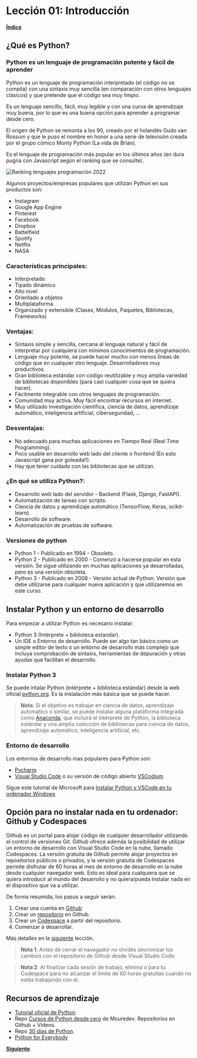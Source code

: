 # Lección 01: Introducción

**[Índice](../README.md)**

## ¿Qué es Python?

### Python es un lenguaje de programación potente y fácil de aprender

Python es un lenguaje de programación interpretado (el código no se compila) con una sintaxis muy sencilla (en comparación con otros lenguajes clásicos) y que pretende que el código sea muy limpio.

Es un lenguaje sencillo, fácil, muy legible y con una curva de aprendizaje muy buena, por lo que es una buena opción para aprender a programar desde cero.

El origen de Python se remonta a los 90, creado por el holandés Gudo van Rossum y que le puso el nombre en honor a una serie de televisión creada por el grupo cómico Monty Python (La vida de Brian).

Es el lenguaje de programación más popular en los últimos años (en dura pugna con Javascript según el ranking que se consulte).

![Ranking lenguajes programación 2022](https://www.stackscale.com/wp-content/uploads/2022/09/popular-programming-languages-ranking-2022.jpg)

Algunos proyectos/empresas populares que utilizan Python en sus productos son:
- Instagram
- Google App Engine
- Pinterest
- Facebook
- Dropbox
- Battelfield
- Spotify
- Netflix
- NASA

### Características principales:
- Interpretado
- Tipado dinámico
- Alto nivel
- Orientado a objetos
- Multiplataforma
- Organizado y extensible (Clases, Módulos, Paquetes, Bibliotecas, Frameworks)

### Ventajas:
- Sintaxis simple y sencilla, cercana al lenguaje natural y fácil de interpretar por cualquiera con mínimos conocimientos de programación.
- Lenguaje muy potente, se puede hacer mucho con menos líneas de código que en cualquier otro lenguaje. Desarrolladores muy productivos.
- Gran biblioteca estándar con código reutilizable y muy amplia variedad de bibliotecas disponibles (para casi cualquier cosa que se quiera hacer).
- Fácilmente integrable con otros lenguajes de programación.
- Comunidad muy activa. Muy fácil encontrar recursos en internet.
- Muy utilizado investigación científica, ciencia de datos, aprendizaje automático, inteligencia artificial, ciberseguridad, ...

### Desventajas:
- No adecuado para muchas aplicaciones en Tiempo Real (Real Time Programming).
- Poco usable en desarrollo web lado del cliente o frontend (En esto Javascript gana por goleada!!).
- Hay que tener cuidado con las bibliotecas que se utilizan.

### ¿En qué se utiliza Python?:
- Desarrollo web lado del servidor - Backend (Flask, Django, FastAPI).
- Automatización de tareas con scripts.
- Ciencia de datos y aprendizaje automático (TensorFlow, Keras, scikit-learn).
- Desarrollo de software.
- Automatización de pruebas de software.

### Versiones de python
- Python 1 - Publicado en 1994 - Obsoleto.
- Python 2 - Publicado en 2000 - Comenzó a hacerse popular en esta versión. Se sigue utilizando en muchas aplicaciones ya desarrolladas, pero es una versión obsoleta.
- Python 3 - Publicado en 2008 - Versión actual de Python. Versión que debe utilizarse para cualquier nueva aplicación y que utilizaremos en este curso. 

## Instalar Python y un entorno de desarrollo
Para empezar a utilizar Python es necesario instalar:
- Python 3 (Intérprete + biblioteca estandar).
- Un IDE o Entorno de desarrollo. Puede ser algo tan básico como un simple editor de texto o un entorno de desarrollo más complejo que incluya comprobación de sintaxis, herramientas de depuración y otras ayudas que facilitan el desarrollo.

### Instalar Python 3
Se puede intalar Python (intérprete + biblioteca estándar) desde la web oficial [python.org](https://www.python.org/downloads/). Es la instalación más básica que se puede hacer.

> **Nota**:
> Si el objetivo es trabajar en ciencia de datos, aprendizaje automático o similar, se puede instalar alguna plataforma integrada como [Anaconda](https://www.anaconda.com/), que incluirá el intérprete de Python, la biblioteca estándar y una amplia colección de bibliotecas para ciencia de datos, aprendizaje automático, inteligencia artificial, etc. 

### Entorno de desarrollo
Los entornos de desarrollo mas populares para Python son:
- [Pycharm](https://www.jetbrains.com/es-es/pycharm/)
- [Visual Studio Code](https://code.visualstudio.com/) o su versión de código abierto [VSCodium](https://vscodium.com/)

Sigue este tutorial de Microsoft para [Instalar Python y VSCode en tu ordenador Windows](https://learn.microsoft.com/es-es/windows/python/beginners)

## Opción para no instalar nada en tu ordenador: Github y Codespaces
Github es un portal para alojar código de cualquier desarrollador utilizando el control de versiones Git. Github ofrece además la posibilidad de utilizar un entorno de desarrollo con Visual Studio Code en la nube, llamado Codespaces. La versión gratuita de Github permite alojar proyectos en repositorios públicos o privados, y la versión gratuita de Codespaces permite disfrutar de 60 horas al mes de entorno de desarrollo en la nube desde cualquier navegador web. Esto es ideal para cualquiera que se quiera introducir al mundo del desarrollo y no quiera/pueda instalar nada en el dispositivo que va a utilizar.

De forma resumida, los pasos a seguir serán:
1. Crear una cuenta en [Github](https://github.com)
2. Crear un [repositorio](https://docs.github.com/es/get-started/quickstart/create-a-repo) en Github.
3. Crear un [Codespace](https://docs.github.com/es/codespaces/developing-in-codespaces/creating-a-codespace-for-a-repository) a partir del repositorio.
4. Comenzar a desarrollar.

Más detalles en la [siguiente](02/02_Repo_Codespaces.md) lección.

> **Nota 1**:
> Antes de cerrar el navegador no olvides sincronizar los cambios con el repositorio de Github desde Visual Studio Code.

> **Nota 2**:
> Al finalizar cada sesión de trabajo, elimina o para tu Codespace para no alcanzar el límite de 60 horas gratuitas cuando no estás trabajando con el.

## Recursos de aprendizaje

- [Tutorial oficial de Python](https://docs.python.org/es/3/tutorial/).
- Repo [Cursos de Python desde cero](https://github.com/mouredev/Hello-Python) de Mouredev. Repositorios en Github + Vídeos.
- Repo [30 días de Python](https://github.com/Asabeneh/30-Days-Of-Python).
- [Python for Everybody](https://www.py4e.com/)

**[Siguiente](../02/02_Repo_Codespaces.md)**